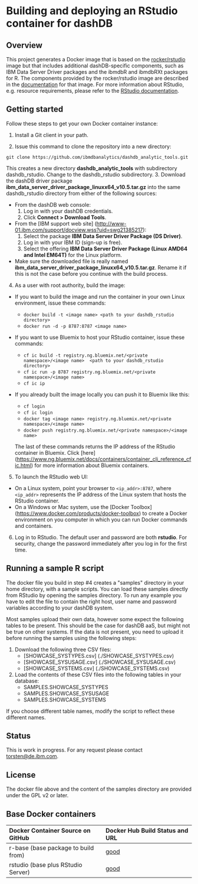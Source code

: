# Building and deploying an RStudio container for dashDB

## Overview ##

This project generates a Docker image that is based on the [rocker/rstudio](https://github.com/rocker-org/rocker/tree/master/rstudio) image but that includes additional dashDB-specific components, such as IBM Data Server Driver packages and the ibmdbR and ibmdbRXt packages for R. The components provided by the rocker/rstudio image are described in the [documentation](https://github.com/rocker-org/rocker/wiki) for that image.     For more information about RStudio, e.g. resource requirements, please refer to the [RStudio documentation](www.rstudio.com).

## Getting started ##

Follow these steps to get your own Docker container instance:

1. Install a Git client in your path.

2. Issue this command to clone the repository into a new directory:
   
  `git clone https://github.com/ibmdbanalytics/dashdb_analytic_tools.git`
 
 This creates a new directory **dashdb_analytic_tools** with subdirectory dashdb_rstudio. Change to the dashdb_rstudio subdirectory.
3. Download the dashDB driver package **ibm_data_server_driver_package_linuxx64_v10.5.tar.gz** into the same dashdb_rstudio directory from either of the following sources:
  * From the dashDB web console:
    1. Log in with your dashDB credentials.
    2. Click **Connect > Download Tools**.
  * From the [IBM support web site] (http://www-01.ibm.com/support/docview.wss?uid=swg21385217):
    1. Select the package **IBM Data Server Driver Package (DS Driver)**.
    2. Log in with your IBM ID (sign-up is free).
    3. Select the offering **IBM Data Server Driver Package (Linux AMD64 and Intel EM64T)** for the Linux platform.
  * Make sure the downloaded file is really named **ibm_data_server_driver_package_linuxx64_v10.5.tar.gz**. Rename it if this is not the case before you continue with the build process.
4. As a user with root authority, build the image:
  * If you want to build the image and run the container in your own Linux environment, issue these commands:
    - `docker build -t <image name> <path to your dashdb_rstudio directory>`
    - `docker run -d -p 8787:8787 <image name>`
  * If you want to use Bluemix to host your RStudio container, issue these commands:
    - `cf ic build -t registry.ng.bluemix.net/<private namespace>/<image name>  <path to your dashdb_rstudio directory>`
    - `cf ic run -p 8787 registry.ng.bluemix.net/<private namespace>/<image name>`
    - `cf ic ip`
  * If you already built the image locally you can push it to Bluemix like this:
    - `cf login`
    - `cf ic login`
    - `docker tag <image name> registry.ng.bluemix.net/<private namespace>/<image name>`
    - `docker push registry.ng.bluemix.net/<private namespace>/<image name>`

    The last of these commands returns the IP address of the RStudio container in Bluemix. Click [here] (https://www.ng.bluemix.net/docs/containers/container_cli_reference_cfic.html) for more information about Bluemix containers.

5. To launch the RStudio web UI:
  * On a Linux system, point your browser to `<ip_addr>:8787`, where `<ip_addr>` represents the IP address of the Linux system that hosts the RStudio container.  
  * On a Windows or Mac system, use the [Docker Toolbox] (https://www.docker.com/products/docker-toolbox) to create a Docker environment on you computer in which you can run Docker commands and containers.
6. Log in to RStudio. The default user and password are both **rstudio**. For security, change the password immediately after you log in for the first time.

## Running a sample R script ##

The docker file you build in step #4 creates a "samples" directory in your home directory, with a sample scripts. You can load these samples directly from RStudio by opening the samples directory. To run any example you have to edit the file to contain the right host, user name and password variables according to your dashDB system.

Most samples upload their own data, however some expect the following tables to be present. This should be the case for dashDB aaS, but might not be true on other systems. If the data is not present, you need to upload it before running the samples using the following steps:

1. Download the following three CSV files: 
   * [SHOWCASE_SYSTYPES.csv] (./SHOWCASE_SYSTYPES.csv)
   * [SHOWCASE_SYSUSAGE.csv] (./SHOWCASE_SYSUSAGE.csv)
   * [SHOWCASE_SYSTEMS.csv] (./SHOWCASE_SYSTEMS.csv)
2. Load the contents of these CSV files into the following tables in your database:
   * SAMPLES.SHOWCASE_SYSTYPES 
   * SAMPLES.SHOWCASE_SYSUSAGE 
   * SAMPLES.SHOWCASE_SYSTEMS

If you choose different table names, modify the script to reflect these different names. 

## Status ##

This is work in progress. For any request please contact torsten@de.ibm.com.

## License ##

The docker file above and the content of the samples directory are provided under the GPL v2 or later. 

## Base Docker containers ##

| Docker Container Source on GitHub             | Docker Hub Build Status and URL
| :---------------------------------------      | :-----------------------------------------
| r-base (base package to build from)           | [good](https://registry.hub.docker.com/u/rocker/r-base/)
| rstudio (base plus RStudio Server)            | [good](https://registry.hub.docker.com/u/rocker/rstudio/)
